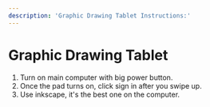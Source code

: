 ```yaml
---
description: 'Graphic Drawing Tablet Instructions:'
---
```


# Graphic Drawing Tablet



1. Turn on main computer with big power button.
2. Once the pad turns on, click sign in after you swipe up.
3. Use inkscape, it's the best one on the computer.
